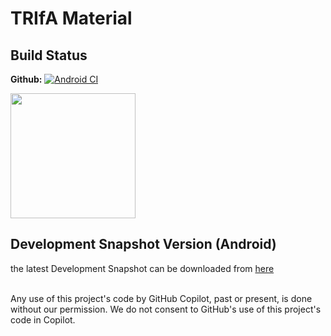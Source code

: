 # TRIfA Material

## Build Status

**Github:** [![Android CI](https://github.com/zoff99/trifa_material/workflows/Nightly/badge.svg)](https://github.com/zoff99/trifa_material/actions?query=workflow%3A%22Nightly%22)

<a href="https://github.com/zoff99/trifa_material/releases/download/nightly/trifa-material_nightly.deb
"><img src="https://raw.githubusercontent.com/zoff99/trifa_material/zoff99/images/on_github_nightly.png" width="200"></a>

## Development Snapshot Version (Android)
the latest Development Snapshot can be downloaded from [here](https://github.com/zoff99/trifa_material/releases/tag/nightly)

<br>
Any use of this project's code by GitHub Copilot, past or present, is done
without our permission.  We do not consent to GitHub's use of this project's
code in Copilot.
